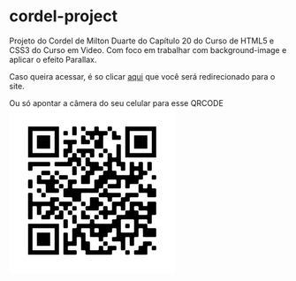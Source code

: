 # cordel-project
Projeto do Cordel de Milton Duarte do Capítulo 20 do Curso de HTML5 e CSS3 do Curso em Video.
Com foco em trabalhar com background-image e aplicar o efeito Parallax.

Caso queira acessar, é so clicar [aqui](https://vitox013.github.io/cordel-project/) que você será redirecionado para o site.

Ou só apontar a câmera do seu celular para esse QRCODE <br>
![QRCODE](https://github.com/vitox013/cordel-project/blob/main/imagens/cordel-project-qrcode.png)
